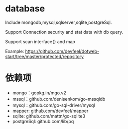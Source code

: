 # database
Include mongodb,mysql,sqlserver,sqlite,postgreSql.

Support Connection security and stat data with db query.

Support scan interface{} and map

Example: https://github.com/devfeel/dotweb-start/tree/master/protected/repository

# 依赖项
* mongo：gopkg.in/mgo.v2
* mssql：github.com/denisenkom/go-mssqldb
* mysql：github.com/go-sql-driver/mysql
* mapper: github.com/devfeel/mapper
* sqlite: github.com/mattn/go-sqlite3
* postgreSql: github.com/lib/pq
